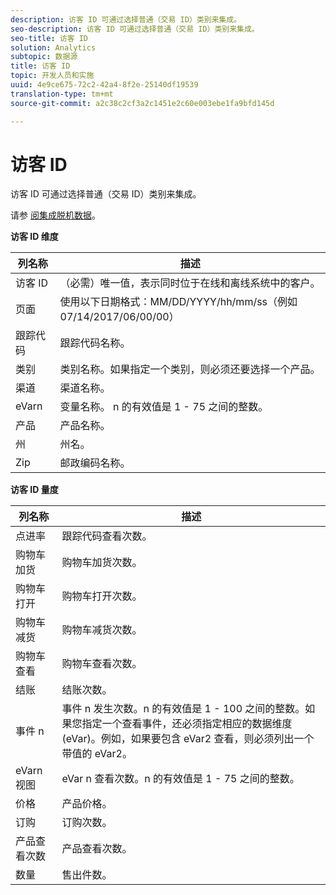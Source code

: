 ```yaml
---
description: 访客 ID 可通过选择普通（交易 ID）类别来集成。
seo-description: 访客 ID 可通过选择普通（交易 ID）类别来集成。
seo-title: 访客 ID
solution: Analytics
subtopic: 数据源
title: 访客 ID
topic: 开发人员和实施
uuid: 4e9ce675-72c2-42a4-8f2e-25140df19539
translation-type: tm+mt
source-git-commit: a2c38c2cf3a2c1451e2c60e003ebe1fa9bfd145d

---
```



# 访客 ID

访客 ID 可通过选择普通（交易 ID）类别来集成。

请参 [阅集成脱机数据](../../../import/c-data-sources/datasrc-integrating-offline-data.md#concept_B5C576220F1548B5A3A57112AA3960C6)。

<p class="head"> <b>访客 ID 维度</b> </p>

| 列名称 | 描述 |
|--- |--- |
| 访客 ID | （必需）唯一值，表示同时位于在线和离线系统中的客户。 |
| 页面 | 使用以下日期格式：MM/DD/YYYY/hh/mm/ss（例如 07/14/2017/06/00/00） |
| 跟踪代码 | 跟踪代码名称。 |
| 类别 | 类别名称。如果指定一个类别，则必须还要选择一个产品。 |
| 渠道 | 渠道名称。 |
| eVarn | 变量名称。 n 的有效值是 1 - 75 之间的整数。 |
| 产品 | 产品名称。 |
| 州 | 州名。 |
| Zip | 邮政编码名称。 |

**访客 ID 量度**

| 列名称 | 描述 |
|--- |--- |
| 点进率 | 跟踪代码查看次数。 |
| 购物车加货 | 购物车加货次数。 |
| 购物车打开 | 购物车打开次数。 |
| 购物车减货 | 购物车减货次数。 |
| 购物车查看 | 购物车查看次数。 |
| 结账 | 结账次数。 |
| 事件 n | 事件 n 发生次数。n 的有效值是 1 - 100 之间的整数。如果您指定一个查看事件，还必须指定相应的数据维度 (eVar)。例如，如果要包含 eVar2 查看，则必须列出一个带值的 eVar2。 |
| eVarn视图 | eVar n 查看次数。n 的有效值是 1 - 75 之间的整数。 |
| 价格 | 产品价格。 |
| 订购 | 订购次数。 |
| 产品查看次数 | 产品查看次数。 |
| 数量 | 售出件数。 |